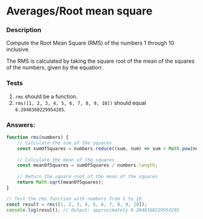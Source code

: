 # Averages/Root mean square

### Description

Compute the Root Mean Square (RMS) of the numbers 1 through 10 inclusive.

The RMS is calculated by taking the square root of the mean of the squares of the numbers, given by the equation:

[](Images/roots.png)

### Tests

1. `rms` should be a function.
2. `rms([1, 2, 3, 4, 5, 6, 7, 8, 9, 10])` should equal `6.2048368229954285`.

### Answers:

```javascript
function rms(numbers) {
    // Calculate the sum of the squares
    const sumOfSquares = numbers.reduce((sum, num) => sum + Math.pow(num, 2), 0);
    
    // Calculate the mean of the squares
    const meanOfSquares = sumOfSquares / numbers.length;
    
    // Return the square root of the mean of the squares
    return Math.sqrt(meanOfSquares);
}

// Test the rms function with numbers from 1 to 10
const result = rms([1, 2, 3, 4, 5, 6, 7, 8, 9, 10]);
console.log(result); // Output: approximately 6.2048368229954285
```